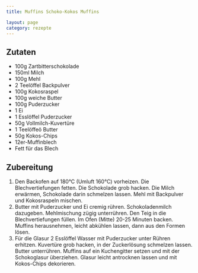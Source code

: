 ```yaml
---
title: Muffins Schoko-Kokos Muffins

layout: page
category: rezepte
---
```


Zutaten
-------
- 100g Zartbitterschokolade
- 150ml Milch
- 100g Mehl
- 2 Teelöffel Backpulver
- 100g Kokosraspel
- 100g weiche Butter
- 100g Puderzucker
- 1 Ei
- 1 Esslöffel Puderzucker
- 50g Vollmilch-Kuvertüre
- 1 Teelöffeö Butter
- 50g Kokos-Chips
- 12er-Muffinblech
- Fett für das Blech

Zubereitung
-----------
1. Den Backofen auf 180°C (Umluft 160°C) vorheizen. Die Blechvertiefungen fetten. Die Schokolade grob hacken. Die Milch erwärmen, Schokolade darin schmelzen lassen. Mehl mit Backpulver und Kokosraspeln mischen.
2. Butter mit Puderzucker und Ei cremig rühren. Schokoladenmilch dazugeben. Mehlmischung zügig unterrühren. Den Teig in die Blechvertiefungen füllen. Im Ofen (Mitte) 20-25 Minuten backen. Muffins herausnehmen, leicht abkühlen lassen, dann aus den Formen lösen.
3. Für die Glasur 2 Esslöffel Wasser mit Puderzucker unter Rühren erhitzen. Kuvertüre grob hacken, in der Zuckerlösung schmelzen lassen. Butter unterrühren. Muffins auf ein Kuchengitter setzen und mit der Schokoglasur überziehen. Glasur leicht antrocknen lassen und mit Kokos-Chips dekorieren.
